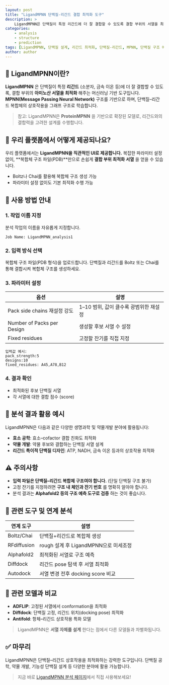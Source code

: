 ```yaml
---
layout: post
title: "LigandMPNN 단백질-리간드 결합 최적화 도구"
description: >
    LigandMPNN은 단백질이 특정 리간드에 더 잘 결합할 수 있도록 결합 부위의 서열을 최적화하는 MPNN 기반 모델입니다. 단백질과 리간드를 그래프로 변환하여 상호작용을 고려한 서열 설계를 수행합니다.
categories:
    - analysis
    - structure
    - prediction
tags: [LigandMPNN, 단백질 설계, 리간드 최적화, 단백질-리간드, MPNN, 단백질 구조 예측, 단백질 공학, 약물 디자인]
author: author
---
```


## 🔬 LigandMPNN이란?

**LigandMPNN** 은 단백질이 특정 **리간드** (소분자, 금속 이온 등)에 더 잘 결합할 수 있도록, 결합 부위의 **아미노산 서열을 최적화** 해주는 머신러닝 기반 도구입니다.
**MPNN(Message Passing Neural Network)** 구조를 기반으로 하며, 단백질–리간드 복합체의 상호작용을 그래프 구조로 학습합니다.

> 참고: LigandMPNN은 **ProteinMPNN** 을 기반으로 확장된 모델로, 리간드와의 결합력을 고려한 설계를 수행합니다.

## 🧪 우리 플랫폼에서 어떻게 제공되나요?

우리 플랫폼에서는 **LigandMPNN을 직관적인 UI로 제공합니다.**
복잡한 파라미터 설정 없이, \*\*복합체 구조 파일(PDB)\*\*만으로 손쉽게 **결합 부위 최적화 서열** 을 얻을 수 있습니다.

* Boltz나 Chai를 활용해 복합체 구조 생성 가능
* 파라미터 설정 없이도 기본 최적화 수행 가능

## 📝 사용 방법 안내

### 1. 작업 이름 지정

분석 작업의 이름을 자유롭게 지정합니다.

```plaintext
Job Name: LigandMPNN_analysis1
```

### 2. 입력 방식 선택

복합체 구조 파일(PDB 형식)을 업로드합니다.
단백질과 리간드를 Boltz 또는 Chai를 통해 결합시켜 복합체 구조를 생성하세요.

### 3. 파라미터 설정

| 옵션                         | 설명                       |
| -------------------------- | ------------------------ |
| Pack side chains 재설정 강도    | 1–10 범위, 값이 클수록 광범위한 재설정 |
| Number of Packs per Design | 생성할 후보 서열 수 설정           |
| Fixed residues             | 고정할 잔기를 직접 지정            |

```plaintext
입력값 예시:
pack_strength:5
designs:10
fixed_residues: A45,A78,B12
```

### 4. 결과 확인

* 최적화된 후보 단백질 서열
* 각 서열에 대한 결합 점수 (score)

## 🧬 분석 결과 활용 예시

LigandMPNN은 다음과 같은 다양한 생명과학 및 약물개발 분야에 활용됩니다:

* **효소 공학**: 효소–cofactor 결합 친화도 최적화
* **약물 개발**: 약물 후보와 결합하는 단백질 서열 설계
* **리간드 특이적 단백질 디자인**: ATP, NADH, 금속 이온 등과의 상호작용 최적화

## ⚠️ 주의사항

* **입력 파일은 단백질–리간드 복합체 구조여야 합니다.** (단일 단백질 구조 불가)
* 고정 잔기를 지정하려면 **구조 내 체인과 잔기 번호** 를 명확히 알아야 합니다.
* 분석 결과는 **Alphafold2 등의 구조 예측 도구로 검증** 하는 것이 좋습니다.

## 🔗 관련 도구 및 연계 분석

| 연계 도구       | 설명                           |
| ----------- | ---------------------------- |
| Boltz/Chai  | 단백질+리간드로 복합체 생성              |
| RFdiffusion | rough 설계 후 LigandMPNN으로 미세조정 |
| Alphafold2  | 최적화된 서열로 구조 예측               |
| Diffdock    | 리간드 pose 탐색 후 서열 최적화         |
| Autodock    | 서열 변경 전후 docking score 비교    |

## 🔄 관련 모델과 비교

* **ADFLIP**: 고정된 서열에서 conformation을 최적화
* **Diffdock**: 단백질 고정, 리간드 위치(docking pose) 최적화
* **Antifold**: 항체–리간드 상호작용 특화 모델

> LigandMPNN은 **서열 자체를 설계** 한다는 점에서 다른 모델들과 차별화됩니다.

## ✅ 마무리

LigandMPNN은 단백질–리간드 상호작용을 최적화하는 강력한 도구입니다.
단백질 공학, 약물 개발, 기능성 단백질 설계 등 다양한 분야에 활용 가능합니다.

> 지금 바로 <a href="#" onclick="window.open('https://curie.kr/Analysis/ligandmpnn', '_blank'); return false;" rel="noopener noreferrer">LigandMPNN 분석 페이지</a>에서 직접 사용해보세요!
